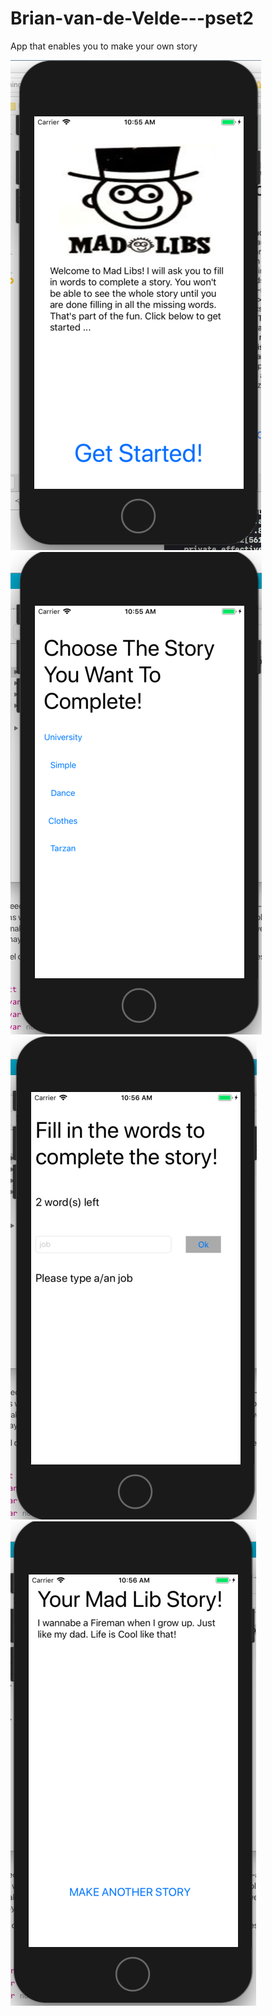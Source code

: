 # Brian-van-de-Velde---pset2
App that enables you to make your own story

![startscherm van app](Start.png)
![Story pick](Story.png)
![Words to fill story](Fill.png)
![Product](Product.png)

